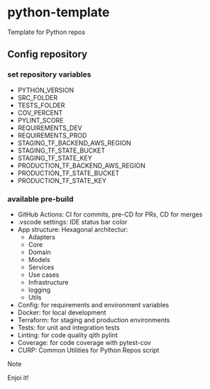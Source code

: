 # python-template
Template for Python repos

## Config repository
### set repository variables
  - PYTHON_VERSION
  - SRC_FOLDER
  - TESTS_FOLDER
  - COV_PERCENT
  - PYLINT_SCORE
  - REQUIREMENTS_DEV
  - REQUIREMENTS_PROD
  - STAGING_TF_BACKEND_AWS_REGION
  - STAGING_TF_STATE_BUCKET
  - STAGING_TF_STATE_KEY
  - PRODUCTION_TF_BACKEND_AWS_REGION
  - PRODUCTION_TF_STATE_BUCKET
  - PRODUCTION_TF_STATE_KEY

### available pre-build
  - GitHub Actions: CI for commits, pre-CD for PRs, CD for merges
  - .vscode settings: IDE status bar color
  - App structure: Hexagonal architectur:
    - Adapters
    - Core
    - Domain
    - Models
    - Services
    - Use cases
    - Infrastructure
    - logging
    - Utils
  - Config: for requirements and environment variables
  - Docker: for local development
  - Terraform: for staging and production environments
  - Tests: for unit and integration tests
  - Linting: for code quality qith pylint
  - Coverage: for code coverage with pytest-cov
  - CURP: Common Utilities for Python Repos script

> [!NOTE]
> Enjoi it!